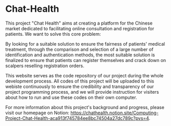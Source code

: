 # Chat-Health
This project "Chat Health" aims at creating a platform for the Chinese market dedicated to facilitating online consultation and registration for patients. We want to solve this core problem:

By looking for a suitable solution to ensure the fairness of patients' medical treatment, through the comparison and selection of a large number of identification and authentication methods, the most suitable solution is finalized to ensure that patients can register themselves and crack down on scalpers reselling registration orders.

This website serves as the code repository of our project during the whole development process. All codes of this project will be uploaded to this webiste continuously to ensure the credibility and transparency of our project programming process, and we will provide instruction for visiters about how to run and use these codes on their own computer.

For more information about this project's background and progress, please visit our homepage on Notion: https://chathealth.notion.site/Computing-Project-Chat-Health-aca913f745784ee8bc74504a27dc789c?pvs=4.

